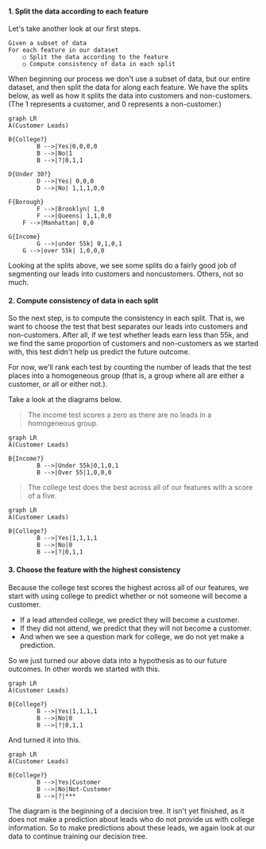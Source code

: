 #### 1. Split the data according to each feature

Let's take another look at our first steps.

```
Given a subset of data
For each feature in our dataset
	○ Split the data according to the feature
	○ Compute consistency of data in each split 
```

When beginning our process we don't use a subset of data, but our entire dataset, and then split the data for along each feature. We have the splits below, as well as how it splits the data into customers and non-customers. (The 1 represents a customer, and 0 represents a non-customer.)



```mermaid
graph LR
A(Customer Leads)

B{College?}
		B -->|Yes|0,0,0,0
		B -->|No|1
		B -->|?|0,1,1

D{Under 30?}
		D -->|Yes| 0,0,0
		D -->|No| 1,1,1,0,0

F{Borough}
		F -->|Brooklyn| 1,0
		F -->|Queens| 1,1,0,0
    F -->|Manhattan| 0,0
    
G{Income}
		G -->|under 55k| 0,1,0,1
    G -->|over 55k| 1,0,0,0
```

Looking at the splits above, we see some splits do a fairly good job of segmenting our leads into customers and noncustomers. Others, not so much.

#### 2. Compute consistency of data in each split 

So the next step, is to compute the consistency in each split. That is, we want to choose the test that best separates our leads into customers and non-customers. After all, if we test whether leads earn less than 55k, and we find the same proportion of customers and non-customers as we started with, this test didn't help us predict the future outcome.

For now, we'll rank each test by counting the number of leads that the test places into a homogeneous group (that is, a group where all are either a customer, or all or either not.).

Take a look at the diagrams below.

> The income test scores a zero as there are no leads in a homogeneous group.

```mermaid
graph LR
A(Customer Leads)

B{Income?}
		B -->|Under 55k|0,1,0,1
		B -->|Over 55|1,0,0,0

```



> The college test does the best across all of our features with a score of a five.

```mermaid
graph LR
A(Customer Leads)

B{College?}
		B -->|Yes|1,1,1,1
		B -->|No|0
		B -->|?|0,1,1
```



#### 3. Choose the feature with the highest consistency 

Because the college test scores the highest across all of our features, we start with using college to predict whether or not someone will become a customer.

- If a lead attended college, we predict they will become a customer. 
- If they did not attend, we predict that they will not become a customer.
- And when we see a question mark for college, we do not yet make a prediction. 

So we just turned our above data into a hypothesis as to our future outcomes.  In other words we started with this.

```mermaid
graph LR
A(Customer Leads)

B{College?}
		B -->|Yes|1,1,1,1
		B -->|No|0
		B -->|?|0,1,1
```

And turned it into this.

```mermaid
graph LR
A(Customer Leads)

B{College?}
		B -->|Yes|Customer
		B -->|No|Not-Customer
		B -->|?|***
```

The diagram is the beginning of a decision tree. It isn't yet finished, as it does not make a prediction about leads who do not provide us with college information. So to make predictions about these leads, we again look at our data to continue training our decision tree.